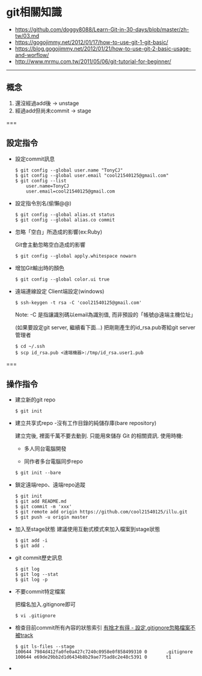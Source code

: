 # git相關知識

- https://github.com/doggy8088/Learn-Git-in-30-days/blob/master/zh-tw/03.md
- https://gogojimmy.net/2012/01/17/how-to-use-git-1-git-basic/
- https://blog.gogojimmy.net/2012/01/21/how-to-use-git-2-basic-usage-and-worflow/
- http://www.mrmu.com.tw/2011/05/06/git-tutorial-for-beginner/

---

## 概念

1. 還沒經過add後 -> unstage
2. 經過add但尚未commit -> stage

===

## 設定指令

- 設定commit訊息
    ```
    $ git config --global user.name "TonyCJ"
    $ git config --global user.email "cool21540125@gmail.com"
    $ git config --list
        user.name=TonyCJ
        user.email=cool21540125@gmail.com
    ```

- 設定指令別名(偷懶@@)
    ```
    $ git config --global alias.st status
    $ git config --global alias.co commit
    ```

- 忽略「空白」所造成的影響(ex:Ruby)

    Git會主動忽略空白造成的影響
    ```
    $ git config --global apply.whitespace nowarn
    ```

- 增加Git輸出時的顏色
    ```
    $ git config --global color.ui true
    ```

- 遠端連線設定
    Client端設定(windows)
    ```
    $ ssh-keygen -t rsa -C 'cool21540125@gmail.com'
    ```
    Note: -C 是指讓識別碼以email為識別值, 而非預設的「帳號@遠端主機位址」

    (如果要設定git server, 繼續看下面...)
    把剛剛產生的id_rsa.pub寄給git server管理者
    ```
    $ cd ~/.ssh
    $ scp id_rsa.pub <遠端機器>:/tmp/id_rsa.user1.pub 
    ```




===

## 操作指令

- 建立新的git repo
    ```
    $ git init
    ```

- 建立共享式repo -沒有工作目錄的純儲存庫(bare repository)

    建立完後, 裡面千萬不要去動到. 只能用來儲存 Git 的相關資訊.
    使用時機:

    - 多人同台電腦開發

    - 同作者多台電腦同步repo
    ```
    $ git init --bare
    ```

- 鎖定遠端repo、遠端repo追蹤
    ```
    $ git init
    $ git add README.md
    $ git commit -m 'xxx'
    $ git remote add origin https://github.com/cool21540125/illu.git
    $ git push -u origin master
    ```

- 加入至stage狀態
    建議使用互動式模式來加入檔案到stage狀態
    ```
    $ git add -i
    $ git add .
    ```

- git commit歷史訊息
    ```
    $ git log
    $ git log --stat
    $ git log -p
    ```

- 不要commit特定檔案

    把檔名加入.gitignore即可
    ```
    $ vi .gitignore
    ```
- 檢查目前commit所有內容的狀態索引
    [有捨才有得 - 設定.gitignore忽略檔案不被track](http://italwaysrainonme.blogspot.tw/2013/01/git-gitignore-commit.html)
    ```
    $ git ls-files --stage
    100644 7984d412fa0fe0a427c7240c0958e0f858499310 0       .gitignore
    100644 e69de29bb2d1d6434b8b29ae775ad8c2e48c5391 0       t1
    ```

- 
    
    